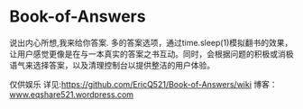 # Book-of-Answers
说出内心所想,我来给你答案.
多的答案选项，通过time.sleep(1)模拟翻书的效果，让用户感觉更像是在与一本真实的答案之书互动。同时，会根据问题的积极或消极语气来选择答案，以及清理控制台以提供整洁的用户体验。

仅供娱乐
详见:https://github.com/EricQ521/Book-of-Answers/wiki
博客：www.eqshare521.wordpress.com
